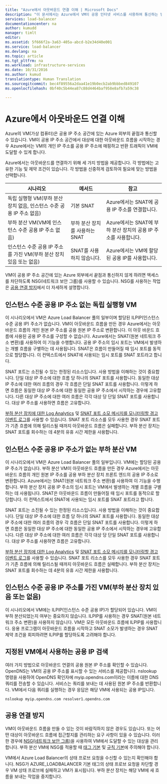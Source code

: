 ```yaml
---
title: "Azure에서 아웃바운드 연결 이해 | Microsoft Docs"
description: "이 문서에서는 Azure에서 VM이 공용 인터넷 서비스를 사용하여 통신하는 방법을 설명합니다."
services: load-balancer
documentationcenter: na
author: kumudd
manager: timlt
editor: 
ms.assetid: 5f666f2a-3a63-405a-abcd-b2e34d40e001
ms.service: load-balancer
ms.devlang: na
ms.topic: article
ms.tgt_pltfrm: na
ms.workload: infrastructure-services
ms.date: 10/31/2016
ms.author: kumud
translationtype: Human Translation
ms.sourcegitcommit: bec4f89556a2daa41e19b0ecb2ab9bbbed849107
ms.openlocfilehash: 0bf40c5b44ea87c88d4464baf958e8afb7a59c38

---
```


# <a name="understanding-outbound-connections-in-azure"></a>Azure에서 아웃바운드 연결 이해

Azure의 VM(가상 컴퓨터)은 공용 IP 주소 공간에 있는 Azure 외부의 끝점과 통신할 수 있습니다. VM이 공용 IP 주소 공간에서 대상에 대한 아웃바운드 흐름을 시작하는 경우 Azure에서는 VM의 개인 IP 주소를 공용 IP 주소에 매핑하고 반환 트래픽이 VM에 도달할 수 있게 합니다.

Azure에서는 아웃바운드를 연결하기 위해 세 가지 방법을 제공합니다. 각 방법에는 고유한 기능 및 제약 조건이 있습니다. 각 방법을 신중하게 검토하여 필요에 맞는 방법을 선택합니다.

| 시나리오 | 메서드 | 참고 |
| --- | --- | --- |
| 독립 실행형 VM(부하 분산 장치 없음, 인스턴스 수준 공용 IP 주소 없음) |기본 SNAT |Azure에서는 SNAT에 공용 IP 주소를 연결합니다. |
| 부하 분산 VM(VM에 인스턴스 수준 공용 IP 주소 없음) |부하 분산 장치를 사용하는 SNAT |Azure에서는 SNAT에 부하 분산 장치의 공용 IP 주소를 사용합니다. |
| 인스턴스 수준 공용 IP 주소를 가진 VM(부하 분산 장치 있음 또는 없음) |SNAT를 사용하지 않습니다. |Azure에서는 VM에 할당된 공용 IP를 사용합니다. |

VM이 공용 IP 주소 공간에 있는 Azure 외부에서 끝점과 통신하지 않게 하려면 액세스를 차단하도록 NSG(네트워크 보안 그룹)를 사용할 수 있습니다. NSG를 사용하는 작업은 [공용 연결 방지](#preventing-public-connectivity)에서 더 자세하게 설명합니다.

## <a name="standalone-vm-with-no-instance-level-public-ip-address"></a>인스턴스 수준 공용 IP 주소 없는 독립 실행형 VM

이 시나리오에서 VM은 Azure Load Balancer 풀의 일부이며 할당된 ILPIP(인스턴스 수준 공용 IP) 주소가 없습니다. VM이 아웃바운드 흐름을 만든 경우 Azure에서는 아웃바운드 흐름의 개인 원본 IP 주소를 공용 원본 IP 주소로 변환합니다. 이 아웃 바운드 흐름에 사용된 공용 IP 주소를 구성할 수 없습니다. Azure에서는 SNAT(원본 네트워크 주소 변환)를 사용하여 이 기능을 수행합니다. 공용 IP 주소의 임시 포트는 VM에서 발생하는 개별 흐름을 구별하는 데 사용됩니다. SNAT은 흐름이 만들어질 때 임시 포트를 동적으로 할당합니다. 이 컨텍스트에서 SNAT에 사용되는 임시 포트를 SNAT 포트라고 합니다.

SNAT 포트는 소진될 수 있는 한정된 리소스입니다. 사용 방법을 이해하는 것이 중요합니다. 단일 대상 IP 주소에 대한 흐름 당 하나의 SNAT 포트를 사용합니다. 동일한 대상 IP 주소에 대한 여러 흐름의 경우 각 흐름은 단일 SNAT 포트를 사용합니다. 이렇게 하면 흐름은 동일한 대상 IP 주소에 대한 동일한 공용 IP 주소에서 시작하는 경우에 고유합니다. 다른 대상 IP 주소에 대한 여러 흐름은 각각 대상 당 단일 SNAT 포트를 사용합니다. 대상 IP 주소를 사용하면 흐름은 고유합니다.

[부하 분산 장치에 대한 Log Analytics](load-balancer-monitor-log.md) 및 [SNAT 포트 소모 메시지를 모니터링할 경고 이벤트 로그](load-balancer-monitor-log.md#alert-event-log)를 사용할 수 있습니다. SNAT 포트 리소스를 모두 사용한 경우 SNAT 포트가 기존 흐름에 의해 릴리스될 때까지 아웃바운드 흐름은 실패합니다. 부하 분산 장치는 SNAT 포트를 회수하는 데 4분의 유휴 시간 제한을 사용합니다.

## <a name="load-balanced-vm-with-no-instance-level-public-ip-address"></a>인스턴스 수준 공용 IP 주소가 없는 부하 분산 VM

이 시나리오에서 VM은 Azure Load Balancer 풀의 일부입니다. VM에는 할당된 공용 IP 주소가 없습니다. 부하 분산 VM이 아웃바운드 흐름을 만든 경우 Azure에서는 아웃바운드 흐름의 개인 원본 IP 주소를 공용 부하 분산 장치 프론트 엔드의 공용 IP 주소로 변환합니다. Azure에서는 SNAT(원본 네트워크 주소 변환)를 사용하여 이 기능을 수행합니다. 부하 분산 장치 공용 IP 주소의 임시 포트는 VM에서 발생하는 개별 흐름을 구별하는 데 사용됩니다. SNAT은 아웃바운드 흐름이 만들어질 때 임시 포트를 동적으로 할당합니다. 이 컨텍스트에서 SNAT에 사용되는 임시 포트를 SNAT 포트라고 합니다.

SNAT 포트는 소진될 수 있는 한정된 리소스입니다. 사용 방법을 이해하는 것이 중요합니다. 단일 대상 IP 주소에 대한 흐름 당 하나의 SNAT 포트를 사용합니다. 동일한 대상 IP 주소에 대한 여러 흐름의 경우 각 흐름은 단일 SNAT 포트를 사용합니다. 이렇게 하면 흐름은 동일한 대상 IP 주소에 대한 동일한 공용 IP 주소에서 시작하는 경우에 고유합니다. 다른 대상 IP 주소에 대한 여러 흐름은 각각 대상 당 단일 SNAT 포트를 사용합니다. 대상 IP 주소를 사용하면 흐름은 고유합니다.

[부하 분산 장치에 대한 Log Analytics](load-balancer-monitor-log.md) 및 [SNAT 포트 소모 메시지를 모니터링할 경고 이벤트 로그](load-balancer-monitor-log.md#alert-event-log)를 사용할 수 있습니다. SNAT 포트 리소스를 모두 사용한 경우 SNAT 포트가 기존 흐름에 의해 릴리스될 때까지 아웃바운드 흐름은 실패합니다. 부하 분산 장치는 SNAT 포트를 회수하는 데 4분의 유휴 시간 제한을 사용합니다.

## <a name="vm-with-an-instance-level-public-ip-address-with-or-without-load-balancer"></a>인스턴스 수준 공용 IP 주소를 가진 VM(부하 분산 장치 있음 또는 없음)

이 시나리오에서 VM에는 ILPIP(인스턴스 수준 공용 IP)가 할당되어 있습니다. VM이 부하 분산되었는지 여부는 중요하지 않습니다. ILPIP를 사용하는 경우 SNAT(원본 네트워크 주소 변환)을 사용하지 않습니다. VM은 모든 아웃바운드 흐름에 ILPIP를 사용합니다. 응용 프로그램이 아웃바운드 흐름을 시작하고 SNAT 소모가 발생하는 경우 SNAT 제약 조건을 회피하려면 ILPIP를 할당하도록 고려해야 합니다.

## <a name="discovering-the-public-ip-used-by-a-given-vm"></a>지정된 VM에서 사용하는 공용 IP 검색

여러 가지 방법으로 아웃바운드 연결의 공용 원본 IP 주소를 확인할 수 있습니다. OpenDNS는 VM의 공용 IP 주소를 표시할 수 있는 서비스를 제공합니다. nslookup 명령을 사용하여 OpenDNS 확인자에 myip.opendns.com이라는 이름에 대한 DNS 쿼리를 전송할 수 있습니다. 서비스는 쿼리를 보내는 데 사용된 원본 IP 주소를 반환합니다. VM에서 다음 쿼리를 실행하는 경우 응답은 해당 VM에 사용되는 공용 IP입니다.

    nslookup myip.opendns.com resolver1.opendns.com

## <a name="preventing-public-connectivity"></a>공용 연결 방지

VM이 아웃바운드 흐름을 만들 수 있는 것이 바람직하지 않은 경우도 있습니다. 또는 어떤 대상이 아웃바운드 흐름에 접근할지를 관리하는 요구 사항이 있을 수 있습니다. 이러한 경우에 [NSG(네트워크 보안 그룹)](../virtual-network/virtual-networks-nsg.md)을 사용하여 VM에서 도달할 수 있는 대상을 관리합니다. 부하 분산 VM에 NSG를 적용할 때 [태그 기본](../virtual-network/virtual-networks-nsg.md#default-tags) 및 [규칙 기본](../virtual-network/virtual-networks-nsg.md#default-rules)에 주의해야 합니다.

VM에서 Azure Load Balancer의 상태 프로브 요청을 수신할 수 있는지 확인해야 합니다. NSG가 AZURE_LOADBALANCER 기본 태그의 상태 프로브 요청을 차단할 경우 VM 상태 프로브에 실패하고 VM가 표시됩니다. 부하 분산 장치는 해당 VM에 새 흐름을 보내는 작업을 중지합니다.



<!--HONumber=Nov16_HO3-->


